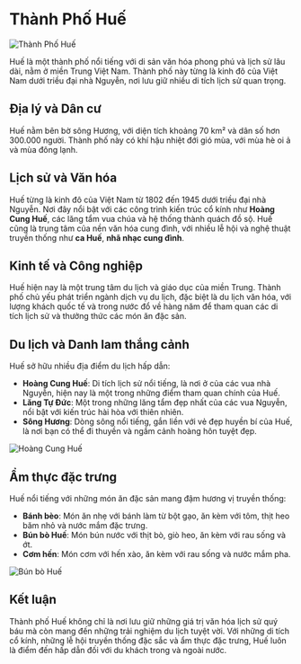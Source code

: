 # Thành Phố Huế

![Thành Phố Huế](https://upload.wikimedia.org/wikipedia/commons/thumb/1/1a/Ng%E1%BB%8D_M%C3%B4n_Hu%E1%BA%BF_-_NKS.jpg/1920px-Ng%E1%BB%8D_M%C3%B4n_Hu%E1%BA%BF_-_NKS.jpg)

Huế là một thành phố nổi tiếng với di sản văn hóa phong phú và lịch sử lâu dài, nằm ở miền Trung Việt Nam. Thành phố này từng là kinh đô của Việt Nam dưới triều đại nhà Nguyễn, nơi lưu giữ nhiều di tích lịch sử quan trọng.

## Địa lý và Dân cư

Huế nằm bên bờ sông Hương, với diện tích khoảng 70 km² và dân số hơn 300.000 người. Thành phố này có khí hậu nhiệt đới gió mùa, với mùa hè oi ả và mùa đông lạnh.

## Lịch sử và Văn hóa

Huế từng là kinh đô của Việt Nam từ 1802 đến 1945 dưới triều đại nhà Nguyễn. Nơi đây nổi bật với các công trình kiến trúc cổ kính như **Hoàng Cung Huế**, các lăng tẩm vua chúa và hệ thống thành quách đồ sộ. Huế cũng là trung tâm của nền văn hóa cung đình, với nhiều lễ hội và nghệ thuật truyền thống như **ca Huế**, **nhã nhạc cung đình**.

## Kinh tế và Công nghiệp

Huế hiện nay là một trung tâm du lịch và giáo dục của miền Trung. Thành phố chủ yếu phát triển ngành dịch vụ du lịch, đặc biệt là du lịch văn hóa, với lượng khách quốc tế và trong nước đổ về hàng năm để tham quan các di tích lịch sử và thưởng thức các món ăn đặc sản.

## Du lịch và Danh lam thắng cảnh

Huế sở hữu nhiều địa điểm du lịch hấp dẫn:
- **Hoàng Cung Huế**: Di tích lịch sử nổi tiếng, là nơi ở của các vua nhà Nguyễn, hiện nay là một trong những điểm tham quan chính của Huế.
- **Lăng Tự Đức**: Một trong những lăng tẩm đẹp nhất của các vua Nguyễn, nổi bật với kiến trúc hài hòa với thiên nhiên.
- **Sông Hương**: Dòng sông nổi tiếng, gắn liền với vẻ đẹp huyền bí của Huế, là nơi bạn có thể đi thuyền và ngắm cảnh hoàng hôn tuyệt đẹp.

![Hoàng Cung Huế](https://upload.wikimedia.org/wikipedia/commons/thumb/a/ab/Meridian_Gate%2C_Hue_%28I%29.jpg/1920px-Meridian_Gate%2C_Hue_%28I%29.jpg)

## Ẩm thực đặc trưng

Huế nổi tiếng với những món ăn đặc sản mang đậm hương vị truyền thống:
- **Bánh bèo**: Món ăn nhẹ với bánh làm từ bột gạo, ăn kèm với tôm, thịt heo băm nhỏ và nước mắm đặc trưng.
- **Bún bò Huế**: Món bún nước với thịt bò, giò heo, ăn kèm với rau sống và ớt.
- **Cơm hến**: Món cơm với hến xào, ăn kèm với rau sống và nước mắm pha.

![Bún bò Huế](https://upload.wikimedia.org/wikipedia/commons/thumb/0/00/Bun-Bo-Hue-from-Huong-Giang-2011.jpg/1920px-Bun-Bo-Hue-from-Huong-Giang-2011.jpg)

## Kết luận

Thành phố Huế không chỉ là nơi lưu giữ những giá trị văn hóa lịch sử quý báu mà còn mang đến những trải nghiệm du lịch tuyệt vời. Với những di tích cổ kính, những lễ hội truyền thống đặc sắc và ẩm thực đặc trưng, Huế luôn là điểm đến hấp dẫn đối với du khách trong và ngoài nước.
